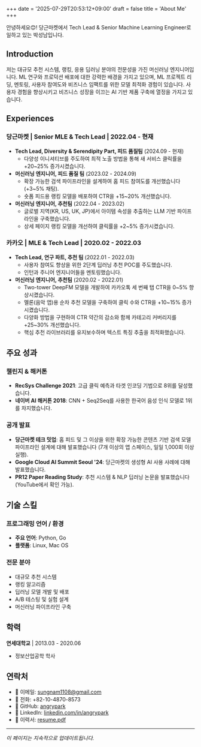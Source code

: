 +++
date = '2025-07-29T20:53:12+09:00'
draft = false
title = 'About Me'
+++

안녕하세요😊! 당근마켓에서 Tech Lead & Senior Machine Learning Engineer로 일하고 있는 박성남입니다.

## Introduction

저는 대규모 추천 시스템, 랭킹, 응용 딥러닝 분야의 전문성을 가진 머신러닝 엔지니어입니다. ML 연구와 프로덕션 배포에 대한 강력한 배경을 가지고 있으며, ML 프로젝트 리딩, 멘토링, 사용자 참여도와 비즈니스 임팩트를 위한 모델 최적화 경험이 있습니다. 사용자 경험을 향상시키고 비즈니스 성장을 이끄는 AI 기반 제품 구축에 열정을 가지고 있습니다.

## Experiences

### 당근마켓 | Senior MLE & Tech Lead | 2022.04 - 현재
- **Tech Lead, Diversity & Serendipity Part, 피드 품질팀** (2024.09 - 현재)
  - 다양성 이니셔티브를 주도하여 최적 노출 방법을 통해 새 서비스 클릭률을 +20~25% 증가시켰습니다.
- **머신러닝 엔지니어, 피드 품질 팀** (2023.02 - 2024.09)
  - 확장 가능한 검색 파이프라인을 설계하여 홈 피드 참여도를 개선했습니다 (+3~5% 채팅).
  - 숏폼 피드용 랭킹 모델을 배포하여 CTR을 +15~20% 개선했습니다.
- **머신러닝 엔지니어, 추천팀** (2022.04 - 2023.02)
  - 글로벌 지역(KR, US, UK, JP)에서 아이템 속성을 추출하는 LLM 기반 파이프라인을 구축했습니다.
  - 상세 페이지 랭킹 모델을 개선하여 클릭률을 +2~5% 증가시켰습니다.

### 카카오 | MLE & Tech Lead | 2020.02 - 2022.03
- **Tech Lead, 연구 파트, 추천 팀** (2022.01 - 2022.03)
  - 사용자 참여도 향상을 위한 2단계 딥러닝 추천 POC를 주도했습니다.
  - 인턴과 주니어 엔지니어들을 멘토링했습니다.
- **머신러닝 엔지니어, 추천팀** (2020.02 - 2022.01)
  - Two-tower DeepFM 모델을 개발하여 카카오톡 세 번째 탭 CTR을 0~5% 향상시켰습니다.
  - 멜론(음악 앱)용 순차 추천 모델을 구축하여 클릭 수와 CTR을 +10~15% 증가시켰습니다.
  - 다양화 방법을 구현하여 CTR 약간의 감소와 함께 카테고리 커버리지를 +25~30% 개선했습니다.
  - 핵심 추천 라이브러리를 유지보수하며 텍스트 특징 추출을 최적화했습니다.

## 주요 성과

### 챌린지 & 해커톤
- **RecSys Challenge 2021**: 고급 클릭 예측과 타겟 인코딩 기법으로 8위를 달성했습니다.
- **네이버 AI 해커톤 2018**: CNN + Seq2Seq를 사용한 한국어 음성 인식 모델로 1위를 차지했습니다.

### 공개 발표
- **당근마켓 테크 밋업**: 홈 피드 및 그 이상을 위한 확장 가능한 콘텐츠 기반 검색 모델 파이프라인 설계에 대해 발표했습니다 (7개 이상의 앱 스페이스, 일일 1,000회 이상 실행).
- **Google Cloud AI Summit Seoul '24**: 당근마켓의 생성형 AI 사용 사례에 대해 발표했습니다.
- **PR12 Paper Reading Study**: 추천 시스템 & NLP 딥러닝 논문을 발표했습니다 (YouTube에서 확인 가능).

## 기술 스킬

### 프로그래밍 언어 / 환경
- **주요 언어**: Python, Go
- **플랫폼**: Linux, Mac OS

### 전문 분야
- 대규모 추천 시스템
- 랭킹 알고리즘
- 딥러닝 모델 개발 및 배포
- A/B 테스팅 및 실험 설계
- 머신러닝 파이프라인 구축

## 학력

**연세대학교** | 2013.03 - 2020.06
- 정보산업공학 학사

## 연락처

- 📧 이메일: [sungnam1108@gmail.com](mailto:sungnam1108@gmail.com)
- 📱 전화: +82-10-4870-8573
- 🐙 GitHub: [angrypark](https://github.com/angrypark)
- 💼 LinkedIn: [linkedin.com/in/angrypark](https://linkedin.com/in/angrypark)
- 📄 이력서: [resume.pdf](/resume.pdf)

---

*이 페이지는 지속적으로 업데이트됩니다.* 